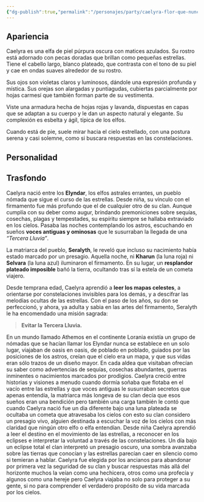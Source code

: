 ```yaml
---
{"dg-publish":true,"permalink":"/personajes/party/caelyra-flor-que-nunca-marchita-en-el-cielo/","created":"2025-08-23T18:41:25.850-06:00","updated":"2025-08-28T20:55:18.000-06:00"}
---
```


## Apariencia ##
Caelyra es una elfa de piel púrpura oscura con matices azulados. Su rostro está adornado con pecas doradas que brillan como pequeñas estrellas. Tiene el cabello largo, blanco plateado, que contrasta con el tono de su piel y cae en ondas suaves alrededor de su rostro.

Sus ojos son violetas claros y luminosos, dándole una expresión profunda y mística. Sus orejas son alargadas y puntiagudas, cubiertas parcialmente por hojas carmesí que también forman parte de su vestimenta.

Viste una armadura hecha de hojas rojas y lavanda, dispuestas en capas que se adaptan a su cuerpo y le dan un aspecto natural y elegante. Su complexión es esbelta y ágil, típica de los elfos.

Cuando está de pie, suele mirar hacia el cielo estrellado, con una postura serena y casi solemne, como si buscara respuestas en las constelaciones.
## Personalidad ##

## Trasfondo ##
Caelyra nació entre los **Elyndar**, los elfos astrales errantes, un pueblo nómada que sigue el curso de las estrellas. Desde niña, su vínculo con el firmamento fue más profundo que el de cualquier otro de su clan. Aunque cumplía con su deber como augur, brindando premoniciones sobre sequías, cosechas, plagas y tempestades, su espíritu siempre se hallaba extraviado en los cielos. Pasaba las noches contemplando los astros, escuchando en sueños **voces antiguas y ominosas** que le susurraban la llegada de una _“Tercera Lluvia”_.

La matriarca del pueblo, **Seralyth**, le reveló que incluso su nacimiento había estado marcado por un presagio. Aquella noche, ni **Kharun** (la luna roja) ni **Selvara** (la luna azul) iluminaron el firmamento. En su lugar, un **resplandor plateado imposible** bañó la tierra, ocultando tras sí la estela de un cometa viajero.

Desde temprana edad, Caelyra aprendió a **leer los mapas celestes**, a orientarse por constelaciones invisibles para los demás, y a descifrar las melodías ocultas de las estrellas. Con el paso de los años, su don se perfeccionó, y ahora, ya adulta y sabia en las artes del firmamento, Seralyth le ha encomendado una misión sagrada:

> **Evitar la Tercera Lluvia.**

En un mundo llamado Athemos en el continente Lorania existía un grupo de nómadas que se hacían llamar los Elyndar nunca se establece en un solo lugar, viajaban de oasis en oasis, de poblado en poblado, guiados por las posiciones de los astros, creían que el cielo era un mapa, y que sus vidas eran sólo trazos de un diseño mayor. En cada aldea que visitaban ofrecían su saber como advertencias de sequías, cosechas abundantes, guerras inminentes o nacimientos marcados por prodigios. Caelyra creció entre historias y visiones a menudo cuando dormía soñaba que flotaba en el vacío entre las estrellas y que voces antiguas le susurraban secretos que apenas entendía, la matriarca más longeva de su clan decía que esos sueños eran una bendición pero también una carga también le contó que cuando Caelyra nació fue un dia diferente bajo una luna plateada se ocultaba un cometa que atravesaba los cielos con esto su clan considero un presagio vivo, alguien destinada a escuchar la voz de los cielos con más claridad que ningún otro elfo o elfa entendían. Desde niña Caelyra aprendió a leer el destino en el movimiento de las estrellas, a reconocer en los eclipses e interpretar la voluntad a través de las constelaciones. Un día bajo un eclipse total el clan interpretó un presagio oscuro, una sombra avanzaba sobre las tierras que conocían y las estrellas parecían caer en silencio como si temieran a hablar. Caelyra fue elegida por los ancianos para abandonar por primera vez la seguridad de su clan y buscar respuestas más allá del horizonte muchos la veían como una hechicera, otros como una profecía y algunos como una hereje pero Caelyra viajaba no solo para proteger a su gente, si no para comprender el verdadero propósito de su vida marcada por los cielos.